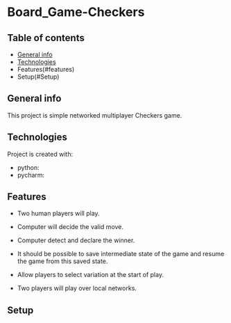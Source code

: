 # Board_Game-Checkers
## Table of contents
* [General info](#general-info)
* [Technologies](#technologies)
* Features(#features)
* Setup(#Setup)


## General info

This project is simple networked multiplayer Checkers game.

## Technologies

Project is created with:
 * python:
 * pycharm:
 ## Features
 * Two human players will play.
 * Computer will decide the valid move.
 * Computer  detect and declare the winner.

 * It should be possible to save intermediate state of the game and resume the game from this saved state.
 * Allow players to select variation at the start of play.
* Two players will play over local networks.



## Setup

